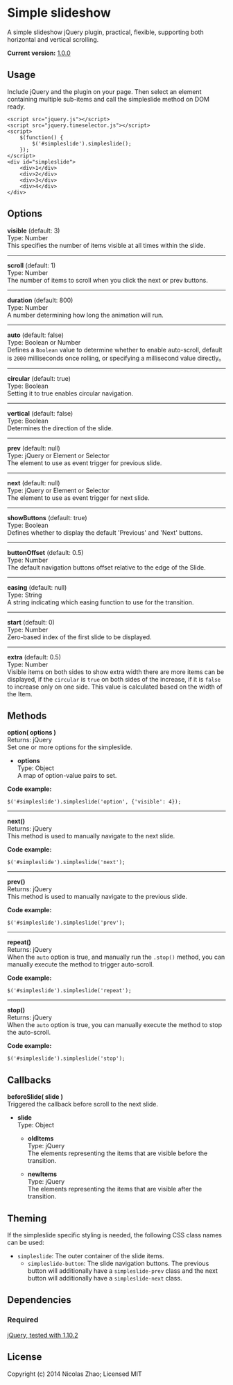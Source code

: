 # Simple slideshow

A simple slideshow jQuery plugin, practical, flexible, supporting both horizontal and vertical scrolling.

**Current version:** [1.0.0](https://github.com/nicolaszhao/simpleslide/archive/v1.0.0.tar.gz)

## Usage
Include jQuery and the plugin on your page. Then select an element containing multiple sub-items and call the simpleslide method on DOM ready.

	<script src="jquery.js"></script>
	<script src="jquery.timeselector.js"></script>
	<script>
		$(function() {
			$('#simpleslide').simpleslide();
		});
	</script>
	<div id="simpleslide">
		<div>1</div>
		<div>2</div>
		<div>3</div>
		<div>4</div>
	</div>

## Options
**visible** (default: 3)   
Type: Number   
This specifies the number of items visible at all times within the slide.

***

**scroll** (default: 1)   
Type: Number   
The number of items to scroll when you click the next or prev buttons. 

***

**duration** (default: 800)   
Type: Number   
A number determining how long the animation will run.

***

**auto** (default: false)   
Type: Boolean or Number   
Defines a `Boolean` value to determine whether to enable auto-scroll, default is `2000` milliseconds once rolling, or specifying a millisecond value directly。

***

**circular** (default: true)   
Type: Boolean   
Setting it to true enables circular navigation.

***

**vertical** (default: false)   
Type: Boolean    
Determines the direction of the slide.

***

**prev** (default: null)   
Type: jQuery or Element or Selector    
The element to use as event trigger for previous slide.

***

**next** (default: null)   
Type: jQuery or Element or Selector    
The element to use as event trigger for next slide.

***

**showButtons** (default: true)   
Type: Boolean   
Defines whether to display the default 'Previous' and 'Next' buttons.

***

**buttonOffset** (default: 0.5)   
Type: Number   
The default navigation buttons offset relative to the edge of the Slide.

***

**easing** (default: null)   
Type: String   
A string indicating which easing function to use for the transition.

***

**start** (default: 0)   
Type: Number   
Zero-based index of the first slide to be displayed.

***

**extra** (default: 0.5)   
Type: Number   
Visible items on both sides to show extra width there are more items can be displayed, if the `circular` is `true` on both sides of the increase, if it is `false` to increase only on one side. This value is calculated based on the width of the Item.

## Methods
**option( options )**  
Returns: jQuery   
Set one or more options for the simpleslide.
	
* **options**   
	Type: Object   
	A map of option-value pairs to set.
	
**Code example:**
	
	$('#simpleslide').simpleslide('option', {'visible': 4});

***

**next()**   
Returns: jQuery   
This method is used to manually navigate to the next slide.

**Code example:**
	
	$('#simpleslide').simpleslide('next');

***

**prev()**   
Returns: jQuery   
This method is used to manually navigate to the previous slide.

**Code example:**
	
	$('#simpleslide').simpleslide('prev');

***

**repeat()**   
Returns: jQuery   
When the `auto` option is true, and manually run the `.stop()` method, you can manually execute the method to trigger auto-scroll.

**Code example:**
	
	$('#simpleslide').simpleslide('repeat');

***

**stop()**   
Returns: jQuery   
When the `auto` option is true, you can manually execute the method to stop the auto-scroll.

**Code example:**
	
	$('#simpleslide').simpleslide('stop');
	
## Callbacks
**beforeSlide( slide )**  
Triggered the callback before scroll to the next slide.

* **slide**   
	Type: Object   
	* **oldItems**   
		Type: jQuery   
		The elements representing the items that are visible before the transition.
	
	* **newItems**    
		Type: jQuery    
		The elements representing the items that are visible after the transition.
		
## Theming
If the simpleslide specific styling is needed, the following CSS class names can be used:
* `simpleslide`: The outer container of the slide items.
	* `simpleslide-button`: The slide navigation buttons. The previous button will additionally have a `simpleslide-prev` class and the next button will additionally have a `simpleslide-next` class.

## Dependencies
### Required
[jQuery, tested with 1.10.2](http://jquery.com)

## License
Copyright (c) 2014 Nicolas Zhao; Licensed MIT

 		
	

